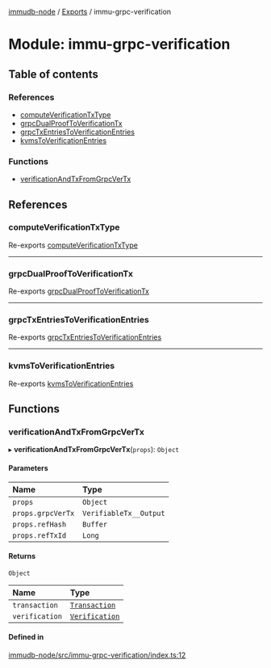 [immudb-node](../README.md) / [Exports](../modules.md) / immu-grpc-verification

# Module: immu-grpc-verification

## Table of contents

### References

- [computeVerificationTxType](immu_grpc_verification.md#computeverificationtxtype)
- [grpcDualProofToVerificationTx](immu_grpc_verification.md#grpcdualprooftoverificationtx)
- [grpcTxEntriesToVerificationEntries](immu_grpc_verification.md#grpctxentriestoverificationentries)
- [kvmsToVerificationEntries](immu_grpc_verification.md#kvmstoverificationentries)

### Functions

- [verificationAndTxFromGrpcVerTx](immu_grpc_verification.md#verificationandtxfromgrpcvertx)

## References

### computeVerificationTxType

Re-exports [computeVerificationTxType](immu_grpc_verification_tx.md#computeverificationtxtype)

___

### grpcDualProofToVerificationTx

Re-exports [grpcDualProofToVerificationTx](immu_grpc_verification_tx.md#grpcdualprooftoverificationtx)

___

### grpcTxEntriesToVerificationEntries

Re-exports [grpcTxEntriesToVerificationEntries](immu_grpc_verification_entry.md#grpctxentriestoverificationentries)

___

### kvmsToVerificationEntries

Re-exports [kvmsToVerificationEntries](immu_grpc_verification_entry.md#kvmstoverificationentries)

## Functions

### verificationAndTxFromGrpcVerTx

▸ **verificationAndTxFromGrpcVerTx**(`props`): `Object`

#### Parameters

| Name | Type |
| :------ | :------ |
| `props` | `Object` |
| `props.grpcVerTx` | `VerifiableTx__Output` |
| `props.refHash` | `Buffer` |
| `props.refTxId` | `Long` |

#### Returns

`Object`

| Name | Type |
| :------ | :------ |
| `transaction` | [`Transaction`](types_Transaction.md#transaction) |
| `verification` | [`Verification`](types_Verification.md#verification) |

#### Defined in

[immudb-node/src/immu-grpc-verification/index.ts:12](https://github.com/codenotary/immudb-node/blob/fe12060/immudb-node/src/immu-grpc-verification/index.ts#L12)
